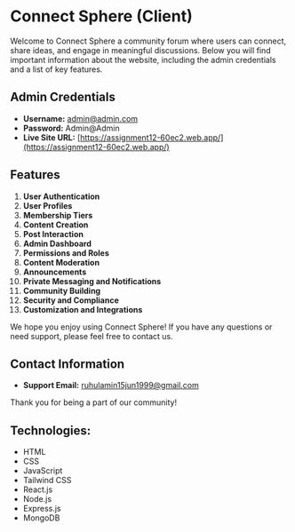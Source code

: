 # Connect Sphere (Client)

Welcome to Connect Sphere a community forum where users can connect, share ideas, and engage in meaningful discussions. Below you will find important information about the website, including the admin credentials and a list of key features.

## Admin Credentials

- **Username:** admin@admin.com
- **Password:** Admin@Admin
- **Live Site URL:** [https://assignment12-60ec2.web.app/](https://assignment12-60ec2.web.app/)

## Features

1. **User Authentication**
2. **User Profiles**
3. **Membership Tiers**
4. **Content Creation**
5. **Post Interaction**
6. **Admin Dashboard**
7. **Permissions and Roles**
8. **Content Moderation**
9. **Announcements**
10. **Private Messaging and Notifications**
11. **Community Building**
12. **Security and Compliance**
13. **Customization and Integrations**

We hope you enjoy using Connect Sphere! If you have any questions or need support, please feel free to contact us.

## Contact Information

- **Support Email:** ruhulamin15jun1999@gmail.com

Thank you for being a part of our community!


## Technologies:
- HTML 
- CSS
- JavaScript 
- Tailwind CSS 
- React.js
- Node.js
- Express.js
- MongoDB

